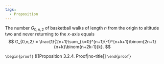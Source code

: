 ```yaml
---
tags:
  - Proposition
---
```

The number $G_{0,n,2}$ of basketball walks of length $n$ from the origin to altitude two and never returning to the $x$-axis equals
$$
G_{0,n,2} = \frac{1}{2n+1}\sum_{k=0}^{n+1}(-1)^{n+k+1}\binom{2n+1}{n+k}\binom{n+2k-1}{k}.
$$

`\begin{proof}`
![[Proposition 3.2.4. Proof|no-title]]
`\end{proof}`
